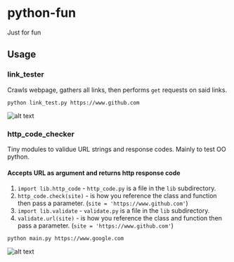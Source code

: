 # python-fun
Just for fun

## Usage

### link_tester
Crawls webpage, gathers all links, then performs `get` requests on said links.

```
python link_test.py https://www.github.com
```
![alt text](https://i.imgur.com/210IEMg.png)

### http_code_checker
Tiny modules to validue URL strings and response codes. 
Mainly to test OO python.
#### Accepts URL as argument and returns http response code

1. `import lib.http_code` - `http_code.py` is a file in the `lib` subdirectory.
2. `http_code.check(site)` - is how you reference the class and function then pass a parameter. (`site = 'https://www.github.com'`)
3. `import lib.validate` - `validate.py` is a file in the `lib` subdirectory.
4. `validate.url(site)` - is how you reference the class and function then pass a parameter. (`site = 'https://www.github.com'`)

```
python main.py https://www.google.com
```
![alt text](https://i.imgur.com/IGV5Fgt.png)
